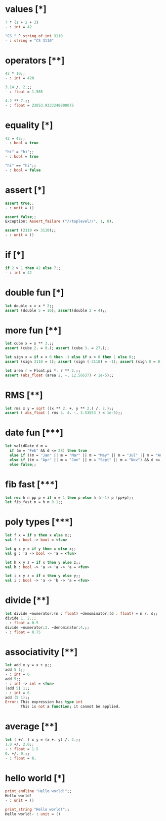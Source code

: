 # values [*]
```ocaml
7 * (1 + 2 + 3)
- : int = 42
```

```ocaml
"CS " ^ string_of_int 3110
- : string = "CS 3110"
```

# operators [**]
```ocaml
42 * 10;;
- : int = 420
```

```ocaml
3.14 /. 2.;;
- : float = 1.565
```

```ocaml
4.2 ** 7.;;
- : float = 23053.9333248000075
```

# equality [*]
```ocaml
42 = 42;;
- : bool = true
```

```ocaml
"hi" = "hi";;
- : bool = true
```

```ocaml
"hi" == "hi";;
- : bool = false
```

# assert [*]
```ocaml
assert true;;
- : unit = ()
```

```ocaml
assert false;;
Exception: Assert_failure ("//toplevel//", 1, 0).
```

```ocaml
assert (2110 <> 3110);;
- : unit = ()
```

# if [*]
```ocaml
if 2 > 1 then 42 else 7;;
- : int = 42
```

# double fun [*]
```ocaml
let double x = x * 2;;
assert (double 5 = 10); assert(double 2 = 4);;
```

# more fun [**]
```ocaml
let cube x = x ** 3.;;
assert (cube 2. = 8.); assert (cube 3. = 27.);;
```

```ocaml
let sign x = if x < 0 then -1 else if x > 0 then 1 else 0;;
assert (sign 3110 = 1); assert (sign (-3110) = -1); assert (sign 0 = 0);;
```

```ocaml
let area r = Float.pi *. r ** 2.;;
assert (abs_float (area 2. -. 12.56637) < 1e-5);;
```

# RMS [**]
```ocaml
let rms x y = sqrt ((x ** 2. +. y ** 2.) /. 2.);;
assert ( abs_float ( rms 3. 4. -. 3.53553 ) < 1e-5);;
```

# date fun [***]
```ocaml
let validDate d m =
  if (m = "Feb" && d <= 28) then true
  else if ((m = "Jan" || m = "Mar" || m = "May" || m = "Jul" || m = "Aug" || m = "Oct" || m = "Dec") && d <= 31) then true
  else if ((m = "Apr" || m = "Jun" || m = "Sept" || m = "Nov") && d <= 30) then true
  else false;;
```

# fib fast [***]
```ocaml
let rec h n pp p = if n = 1 then p else h (n-1) p (pp+p);;
let fib_fast n = h n 0 1;;
```

# poly types [***]
```ocaml
let f x = if x then x else x;;
val f : bool -> bool = <fun>
```

```ocaml
let g x y = if y then x else x;;
val g : 'a -> bool -> 'a = <fun>
```

```ocaml
let h x y z = if x then y else z;;
val h : bool -> 'a -> 'a -> 'a = <fun>
```

```ocaml
let i x y z = if x then y else y;;
val i : bool -> 'a -> 'b -> 'a = <fun>
```

# divide [**]
```ocaml
let divide ~numerator:(n : float) ~denominator:(d : float) = n /. d;;
divide 1. 2.;;
- : float = 0.5
divide ~numerator:3. ~denominator:4.;;
- : float = 0.75
```

# associativity [**]
```ocaml
let add x y = x + y;;
add 5 1;;
- : int = 6
add 5;;
- : int -> int = <fun>
(add 5) 1;;
- : int = 6
add (5 1);;
Error: This expression has type int
       This is not a function; it cannot be applied.
```

# average [**]
```ocaml
let ( +/. ) x y = (x +. y) /. 2.;;
1.0 +/. 2.0;;
- : float = 1.5
0. +/. 0.;;
- : float = 0.
```

# hello world [*]
```ocaml
print_endline "Hello world!";;
Hello world!
- : unit = ()
```

```ocaml
print_string "Hello world!";;
Hello world!- : unit = ()
```

